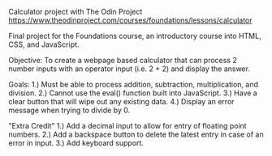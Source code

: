 Calculator project with The Odin Project
    https://www.theodinproject.com/courses/foundations/lessons/calculator

Final project for the Foundations course, an introductory course into HTML, CSS, and JavaScript.

Objective: To create a webpage based calculator that can process 2 number inputs with an operator input (i.e. 2 + 2) and display the answer.

Goals:
  1.) Must be able to process addition, subtraction, multiplication, and division.
  2.) Cannot use the eval() function built into JavaScript.
  3.) Have a clear button that will wipe out any existing data.
  4.) Display an error message when trying to divide by 0.
  
"Extra Credit"
  1.) Add a decimal input to allow for entry of floating point numbers.
  2.) Add a backspace button to delete the latest entry in case of an error in input.
  3.) Add keyboard support.
